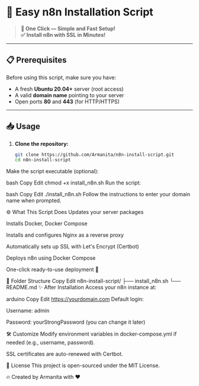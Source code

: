 # 🚀 Easy n8n Installation Script

> **🔧 One Click — Simple and Fast Setup!**  
> **✅ Install n8n with SSL in Minutes!**

---

## 📋 Prerequisites
Before using this script, make sure you have:
- A fresh **Ubuntu 20.04+** server (root access)
- A valid **domain name** pointing to your server
- Open ports **80** and **443** (for HTTP/HTTPS)

---

## 📥 Usage
1. **Clone the repository:**
   ```bash
   git clone https://github.com/Armanita/n8n-install-script.git
   cd n8n-install-script
Make the script executable (optional):

bash
Copy
Edit
chmod +x install_n8n.sh
Run the script:

bash
Copy
Edit
./install_n8n.sh
Follow the instructions to enter your domain name when prompted.

⚙️ What This Script Does
Updates your server packages

Installs Docker, Docker Compose

Installs and configures Nginx as a reverse proxy

Automatically sets up SSL with Let's Encrypt (Certbot)

Deploys n8n using Docker Compose

One-click ready-to-use deployment 🚀

📂 Folder Structure
Copy
Edit
n8n-install-script/
├── install_n8n.sh
└── README.md
✨ After Installation
Access your n8n instance at:

arduino
Copy
Edit
https://yourdomain.com
Default login:

Username: admin

Password: yourStrongPassword (you can change it later)

🛠️ Customize
Modify environment variables in docker-compose.yml if needed (e.g., username, password).

SSL certificates are auto-renewed with Certbot.

🤝 License
This project is open-sourced under the MIT License.

🔥 Created by Armanita with ❤️
